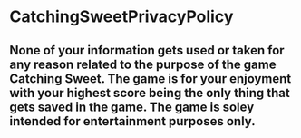 # CatchingSweetPrivacyPolicy

## None of your information gets used or taken for any reason related to the purpose of the game Catching Sweet. The game is for your enjoyment with your highest score being the only thing that gets saved in the game. The game is soley intended for entertainment purposes only.
